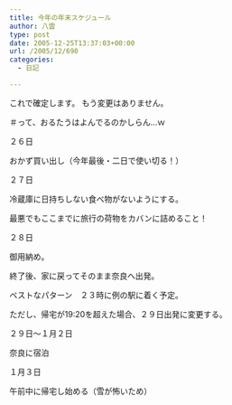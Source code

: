 ```yaml
---
title: 今年の年末スケジュール
author: 八雲
type: post
date: 2005-12-25T13:37:03+00:00
url: /2005/12/690
categories:
  - 日記

---
```

これで確定します。 もう変更はありません。
  
＃って、おるたうはよんでるのかしらん…ｗ

２６日
  
おかず買い出し（今年最後・二日で使い切る！）

２７日
  
冷蔵庫に日持ちしない食べ物がないようにする。
  
最悪でもここまでに旅行の荷物をカバンに詰めること！

２８日
  
御用納め。
  
終了後、家に戻ってそのまま奈良へ出発。
  
ベストなパターン　２３時に例の駅に着く予定。
  
ただし、帰宅が19:20を超えた場合、２９日出発に変更する。

２９日～１月２日
  
奈良に宿泊

１月３日
  
午前中に帰宅し始める（雪が怖いため）